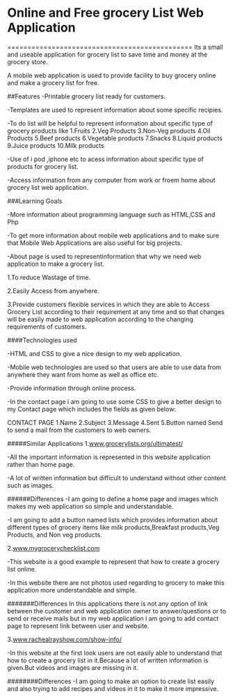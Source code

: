 # Online and Free grocery List Web Application
==============================================
Its a small and useable application for grocery list to save time and money at the grocery store.

A mobile web application is used to provide facility to buy grocery online and make a grocery list for free.

##Features
-Printable grocery list ready for customers.

-Templates are used to represent information about some specific recipies.

-To do list will be helpful to represent information about specific type of grocery products like
1.Fruits
2.Veg Products
3.Non-Veg products
4.Oil Products
5.Beef products
6.Vegetable products
7.Snacks
8.Liquid products
9.Juice products
10.Milk products

-Use of i pod ,iphone etc to acess information about specific type of products for grocery list.

-Access information from any computer from work or froem home about grocery list web application.

###Learning Goals

-More information about programming language such as HTML,CSS and Php

-To get more information about mobile web applications and to make sure that Mobile Web Applications are also useful for big projects.

-About page is used to representinformation that why we need web application to make a grocery list.

1.To reduce Wastage of time.

2.Easily Access from anywhere.

3.Provide customers flexible services in which they are able to Access Grocery List according to their requirement at any time and so that changes will be easily made to web application according to the changing requirements of customers.

####Technologies used

-HTML and CSS to give a nice design to my web application.

-Mobile web technologies are used so that users are able to use data from anywhere they want from home as well as office etc.

-Provide information through online process.

-In the contact page i am going to use some CSS to give a better design to my Contact page which includes the fields as given below:

CONTACT PAGE
1.Name
2.Subject
3.Message
4.Sent
5.Button named Send to send a mail from the customers to web owners.

#####Similar Applications
1.www.grocerylists.org/ultimatest/

-All the important information is represented in this website application rather than home page.

-A lot of written information but difficult to understand without other content such as images.

######Differences
-I am going to define a home page and images which makes my web application so simple and understandable.

-I am going to add a button named lists which provides information about different types of grocery items like milk products,Breakfast  products,Veg Products, and Non veg products.

2.www.mygrocerychecklist.com

-This website is a good example to represent that how to create a grocery list online.

-In this website there are not photos used regarding to grocery to make this application more understandable and simple.

#######Differences
In this applications there is not any option of link between the customer and web application owner to answer/questions or to send or receive mails but in my web application i am going to add contact page to represent link between user and website.
 
 3.www.rachealrayshow.com/show-info/
 
 -In this website at the first look users are not easily able to understand that how to create a grocery list in it.Because a lot of written information is given.But videos and images are missing in it.
 
########Differences
-I am going to make an option to create list easily and also trying to add recipes and videos in it to make it more impressive.



